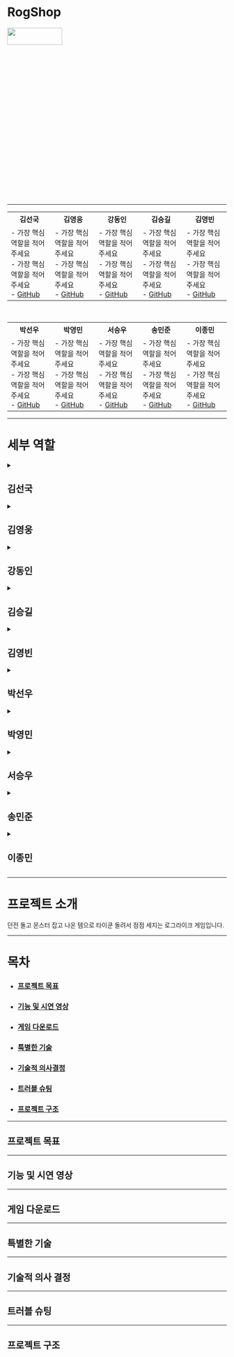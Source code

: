 # RogShop
<img src="https://github.com/user-attachments/assets/f8e7f0c4-aabe-4473-b97f-28e6ecd79881" width="50%" height="10%" />

---
<!-- 1행 -->
<table>
  <tr>
    <th>김선국</th> <th>김영웅</th> <th>강동인</th> <th>김승길</th> <th>김영빈</th>
  </tr>
  <tr>
    <td>
      - 가장 핵심 역할을 적어주세요<br>
      - 가장 핵심 역할을 적어주세요<br>
      - <a href="https://github.com/seonguk">GitHub</a>
    </td>
    <td>
      - 가장 핵심 역할을 적어주세요<br>
      - 가장 핵심 역할을 적어주세요<br>
      - <a href="https://github.com/seonguk">GitHub</a>
    </td>
    <td>
      - 가장 핵심 역할을 적어주세요<br>
      - 가장 핵심 역할을 적어주세요<br>
      - <a href="https://github.com/seonguk">GitHub</a>
    </td>
    <td>
      - 가장 핵심 역할을 적어주세요<br>
      - 가장 핵심 역할을 적어주세요<br>
      - <a href="https://github.com/seonguk">GitHub</a>
    </td>
    <td>
      - 가장 핵심 역할을 적어주세요<br>
      - 가장 핵심 역할을 적어주세요<br>
      - <a href="https://github.com/seonguk">GitHub</a>
    </td>    
  </tr>
</table>

<br>

<!-- 2행 -->
<table>
  <tr>
    <th>박선우</th> <th>박영민</th> <th>서승우</th> <th>송민준</th> <th>이종민</th>
  </tr>
  <tr>
    <td>
      - 가장 핵심 역할을 적어주세요<br>
      - 가장 핵심 역할을 적어주세요<br>
      - <a href="https://github.com/seonguk">GitHub</a>
    </td>
    <td>
      - 가장 핵심 역할을 적어주세요<br>
      - 가장 핵심 역할을 적어주세요<br>
      - <a href="https://github.com/seonguk">GitHub</a>
    </td>
    <td>
      - 가장 핵심 역할을 적어주세요<br>
      - 가장 핵심 역할을 적어주세요<br>
      - <a href="https://github.com/seonguk">GitHub</a>
    </td>
    <td>
      - 가장 핵심 역할을 적어주세요<br>
      - 가장 핵심 역할을 적어주세요<br>
      - <a href="https://github.com/seonguk">GitHub</a>
    </td>
    <td>
      - 가장 핵심 역할을 적어주세요<br>
      - 가장 핵심 역할을 적어주세요<br>
      - <a href="https://github.com/seonguk">GitHub</a>
    </td>    
  </tr>
</table>

---
# 세부 역할
<details>
<summary><h2>김선국</h2></summary>

- 예시 : 총괄, 레벨 흐름, 플레이어 캐릭터 구현, 무기 애니메이션 구현

</details>

<details>
<summary><h2>김영웅</h2></summary>

- 세부 내용을 적어주세요

</details>

<details>
<summary><h2>강동인</h2></summary>

- 세부 내용을 적어주세요

</details>

<details>
<summary><h2>김승길</h2></summary>

- 세부 내용을 적어주세요

</details>

<details>
<summary><h2>김영빈</h2></summary>

- 세부 내용을 적어주세요

</details>

<details>
<summary><h2>박선우</h2></summary>

- 세부 내용을 적어주세요

</details>

<details>
<summary><h2>박영민</h2></summary>

- 세부 내용을 적어주세요

</details>

<details>
<summary><h2>서승우</h2></summary>

- 세부 내용을 적어주세요

</details>

<details>
<summary><h2>송민준</h2></summary>

- 세부 내용을 적어주세요

</details>

<details>
<summary><h2>이종민</h2></summary>

- 세부 내용을 적어주세요

</details>

---
# 프로젝트 소개
던전 돌고 몬스터 잡고 나온 템으로 타이쿤 돌려서 점점 세지는 로그라이크 게임입니다.

---
# 목차
- <h3><a href="#프로젝트-목표">프로젝트 목표</a></h3>
- <h3><a href="#기능-및-시연-영상">기능 및 시연 영상</a></h3>
- <h3><a href="#게임-다운로드">게임 다운로드</a></h3>
- <h3><a href="#특별한-기술">특별한 기술</a></h3>
- <h3><a href="#기술적-의사결정">기술적 의사결정</a></h3>
- <h3><a href="#트러블-슈팅">트러블 슈팅</a></h3>
- <h3><a href="#프로젝트-구조">프로젝트 구조</a></h3>

---
## 프로젝트 목표

---
## 기능 및 시연 영상


---
## 게임 다운로드 


---
## 특별한 기술

---
## 기술적 의사 결정

---
## 트러블 슈팅

---
## 프로젝트 구조



